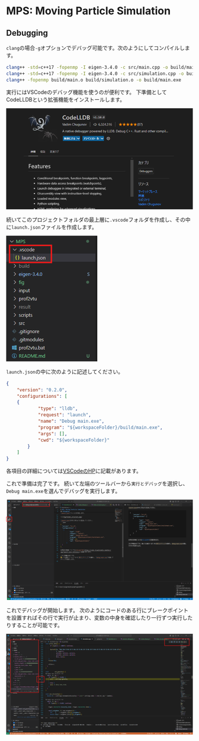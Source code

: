 # MPS: Moving Particle Simulation


## Debugging
`clang`の場合`-g`オプションでデバッグ可能です。次のようにしてコンパイルします。
```bash
clang++ -std=c++17 -fopenmp -I eigen-3.4.0 -c src/main.cpp -o build/main.o
clang++ -std=c++17 -fopenmp -I eigen-3.4.0 -c src/simulation.cpp -o build/simulation.o
clang++ -fopenmp build/main.o build/simulation.o -o build/main.exe
```
実行にはVSCodeのデバッグ機能を使うのが便利です。
下準備としてCodeLLDBという拡張機能をインストールします。

![](fig/CodeLLDB.png)

続いてこのプロジェクトフォルダの最上層に`.vscode`フォルダを作成し、その中に`launch.json`ファイルを作成します。

![](fig/folder_structure.png)

`launch.json`の中に次のように記述してください。
```json
{
	"version": "0.2.0",
	"configurations": [
    {
            "type": "lldb",
            "request": "launch",
            "name": "Debug main.exe",
            "program": "${workspaceFolder}/build/main.exe",
            "args": [],
            "cwd": "${workspaceFolder}"
        }
	]
}
```
各項目の詳細については[VSCodeのHP](https://code.visualstudio.com/docs/cpp/launch-json-reference)に記載があります。

これで準備は完了です。
続いて左端のツールバーから`実行とデバッグ`を選択し、`Debug main.exe`を選んでデバッグを実行します。

![](fig/execute_debug.png)

これでデバッグが開始します。
次のようにコードのある行にブレークポイントを設置すればその行で実行が止まり、変数の中身を確認したり一行ずつ実行したりすることが可能です。

![](fig/debug_UI.png)